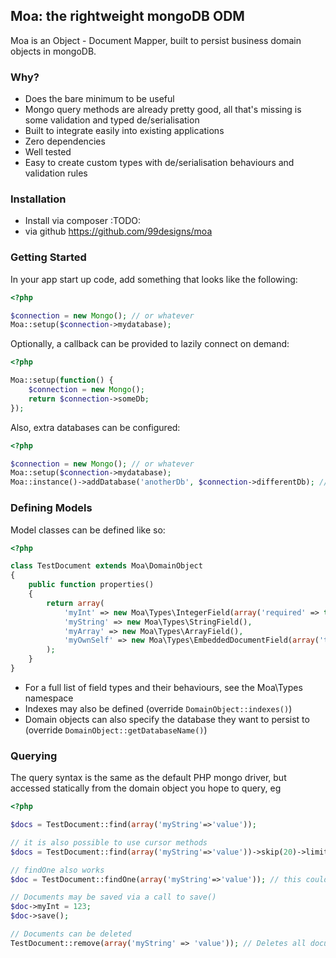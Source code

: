 ## Moa: the rightweight mongoDB ODM

Moa is an Object - Document Mapper, built to persist business domain objects in mongoDB.

### Why?
- Does the bare minimum to be useful
- Mongo query methods are already pretty good, all that's missing is some validation and typed de/serialisation
- Built to integrate easily into existing applications
- Zero dependencies
- Well tested
- Easy to create custom types with de/serialisation behaviours and validation rules


### Installation

- Install via composer :TODO:
- via github https://github.com/99designs/moa

### Getting Started

In your app start up code, add something that looks like the following:

```php
<?php

$connection = new Mongo(); // or whatever
Moa::setup($connection->mydatabase);
```

Optionally, a callback can be provided to lazily connect on demand:

```php
<?php

Moa::setup(function() {
    $connection = new Mongo();
    return $connection->someDb; 
});
```

Also, extra databases can be configured:

```php
<?php

$connection = new Mongo(); // or whatever
Moa::setup($connection->mydatabase);
Moa::instance()->addDatabase('anotherDb', $connection->differentDb); // also takes a callback
```

### Defining Models

Model classes can be defined like so:

```php
<?php

class TestDocument extends Moa\DomainObject
{
    public function properties()
    {
        return array(
            'myInt' => new Moa\Types\IntegerField(array('required' => true)),            
            'myString' => new Moa\Types\StringField(),
            'myArray' => new Moa\Types\ArrayField(),
            'myOwnSelf' => new Moa\Types\EmbeddedDocumentField(array('type'=>'TestDocument')),
        );
    }
}
```

- For a full list of field types and their behaviours, see the Moa\Types namespace
- Indexes may also be defined (override `DomainObject::indexes()`)
- Domain objects can also specify the database they want to persist to (override `DomainObject::getDatabaseName()`)

### Querying

The query syntax is the same as the default PHP mongo driver, but accessed statically from the domain object you hope to query, eg

```php
<?php

$docs = TestDocument::find(array('myString'=>'value'));

// it is also possible to use cursor methods
$docs = TestDocument::find(array('myString'=>'value'))->skip(20)->limit(10);

// findOne also works
$doc = TestDocument::findOne(array('myString'=>'value')); // this could except

// Documents may be saved via a call to save()
$doc->myInt = 123;
$doc->save();

// Documents can be deleted
TestDocument::remove(array('myString' => 'value')); // Deletes all documents with a field 'myString' with value of 'value'
```


